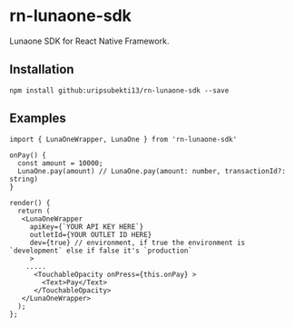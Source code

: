 # rn-lunaone-sdk

Lunaone SDK for React Native Framework.

## Installation

```
npm install github:uripsubekti13/rn-lunaone-sdk --save
```

## Examples

```
import { LunaOneWrapper, LunaOne } from 'rn-lunaone-sdk'

onPay() {
  const amount = 10000;
  LunaOne.pay(amount) // LunaOne.pay(amount: number, transactionId?: string)
}

render() {
  return (
   <LunaOneWrapper
     apiKey={`YOUR API KEY HERE`}
     outletId={YOUR OUTLET ID HERE}
     dev={true} // environment, if true the environment is `development` else if false it's `production`
     >
    .....
      <TouchableOpacity onPress={this.onPay} >
        <Text>Pay</Text>
      </TouchableOpacity>
   </LunaOneWrapper>
  );
};

```

